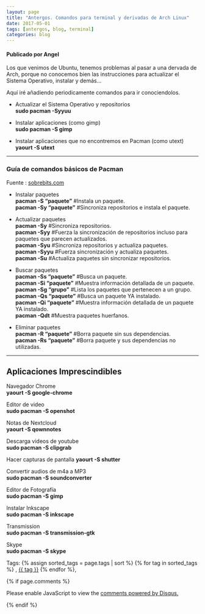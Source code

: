 ```yaml
---
layout: page
title: "Antergos. Comandos para terminal y derivadas de Arch Linux"
date: 2017-05-01
tags: [antergos, blog, terminal]
categories: blog
---
```

#### Publicado por Angel

Los que venimos de Ubuntu, tenemos problemas al pasar a una dervada de Arch, porque no conocemos bien las instrucciones para actualizar el Sistema Operativo, instalar y demás...

Aquí iré añadiendo periodicamente comandos para ir conociendolos.

* Actualizar el Sistema Operativo y repositorios  
**sudo pacman -Syyuu**

* Instalar aplicaciones (como gimp)  
**sudo pacman -S gimp**

* Instalar aplicaciones que no encontremos en Pacman (como utext)  
**yaourt -S utext**


---

### Guía de comandos básicos de Pacman
Fuente : [sobrebits.com](http://sobrebits.com/guia-de-comandos-basicos-de-pacman-en-archlinux-y-derivadas/)
* Instalar paquetes  
**pacman -S “paquete”** #Instala un paquete.  
**pacman -Sy “paquete”** #Sincroniza repositorios e instala el paquete.  

* Actualizar paquetes  
**pacman -Sy** #Sincroniza repositorios.  
**pacman -Syy** #Fuerza la sincronización de repositorios incluso para paquetes que parecen actualizados.  
**pacman -Syu** #Sincroniza repositorios y actualiza paquetes.  
**pacman -Syyu** #Fuerza sincronización y actualiza paquetes.  
**pacman -Su** #Actualiza paquetes sin sincronizar repositorios.  

* Buscar paquetes  
**pacman -Ss “paquete”** #Busca un paquete.    
**pacman -Si “paquete”** #Muestra información detallada de un paquete.  
**pacman -Sg “grupo”** #Lista los paquetes que pertenecen a un grupo.  
**pacman -Qs “paquete”** #Busca un paquete YA instalado.  
**pacman -Qi “paquete”** #Muestra información detallada de un paquete YA instalado.  
**pacman -Qdt** #Muestra paquetes huerfanos.  

* Eliminar paquetes  
**pacman -R “paquete”** #Borra paquete sin sus dependencias.  
**pacman -Rs “paquete”** #Borra paquete y sus dependencias no utilizadas.  

---
## Aplicaciones Imprescindibles

Navegador Chrome  
**yaourt -S google-chrome**

Editor de video   
**sudo pacman -S openshot**

Notas de Nextcloud  
**yaourt -S qownnotes**

Descarga videos de youtube  
**sudo pacman -S clipgrab**

Hacer capturas de pantalla
**yaourt -S shutter**

Convertir audios de m4a a MP3  
**sudo pacman -S soundconverter**

Editor de Fotografía  
**sudo pacman -S gimp**

Instalar Inkscape  
**sudo pacman -S inkscape**

Transmission  
**sudo pacman -S transmission-gtk**

Skype  
**sudo pacman -S skype**


<!-- -------------------------------------Aquí abajo los comentarios -------------------------------------------  -->
Tags: {% assign sorted_tags = page.tags | sort %} {% for tag in sorted_tags %} , <span class="tag"><a href="/tag#{{ tag }}">{{ tag }}</a></span> {% endfor %},


{% if page.comments %}
<div id="disqus_thread"></div>
<script>

/**
*  RECOMMENDED CONFIGURATION VARIABLES: EDIT AND UNCOMMENT THE SECTION BELOW TO INSERT DYNAMIC VALUES FROM YOUR PLATFORM OR CMS.
*  LEARN WHY DEFINING THESE VARIABLES IS IMPORTANT: https://disqus.com/admin/universalcode/#configuration-variables*/
/*
var disqus_config = function () {
this.page.url = PAGE_URL;  // Replace PAGE_URL with your page's canonical URL variable
this.page.identifier = PAGE_IDENTIFIER; // Replace PAGE_IDENTIFIER with your page's unique identifier variable
};
*/
(function() { // DON'T EDIT BELOW THIS LINE
var d = document, s = d.createElement('script');
s.src = 'https://https-angelbcn-github-io-ugeek.disqus.com/embed.js';
s.setAttribute('data-timestamp', +new Date());
(d.head || d.body).appendChild(s);
})();
</script>
<noscript>Please enable JavaScript to view the <a href="https://disqus.com/?ref_noscript">comments powered by Disqus.</a></noscript>

{% endif %}

<script id="dsq-count-scr" src="//https-angelbcn-github-io-ugeek.disqus.com/count.js" async></script>
